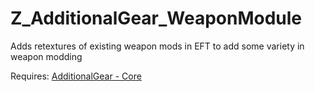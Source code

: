 # Z_AdditionalGear_WeaponModule
Adds retextures of existing weapon mods in EFT to add some variety in weapon modding

Requires: [AdditionalGear - Core](https://mods.sp-tarkov.com/files/file/42-additionalgear-core/)
